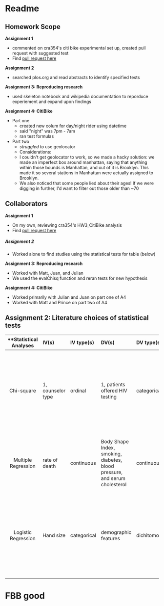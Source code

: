 # Readme

## Homework Scope

**Assignment 1**
* commented on cra354's citi bike experimental set up, created pull request with suggested test
* Find [pull request here](https://github.com/colinandrus/PUI2017_cra354/blob/master/HW3_cra354/HW4_A1_Review_Proposal.md)

**Assignment 2**
* searched plos.org and read abstracts to identify specified tests

**Assignment 3: Reproducing research**
* used skeleton notebook and wikipedia documentation to reporduce experiement and expand upon findings

**Assignment 4: CitiBike**
* Part one
  * created new colum for day/night rider using datetime
  * said "night" was 7pm - 7am
  * ran test formulas
* Part two
  * _struggled_ to use geolocator
  * Considerations:
  * I couldn't get geolocator to work, so we made a hacky solution: we made an imperfect box around manhattan, saying that anything within those bounds is Manhattan, and out of it is Brooklyn. This made it so several stations in Manhattan were actually assigned to Brooklyn.
  * We also noticed that some people lied about their ages! If we were digging in further, I'd want to filter out those older than ~70


## Collaborators

**Assignment 1**
* On my own, reviewing cra354's HW3_CitiBike analysis
* Find [pull request here](https://github.com/colinandrus/PUI2017_cra354/blob/master/HW3_cra354/HW4_A1_Review_Proposal.md)

##### Assignment 2
* Worked alone to find studies using the statistical tests for table (below)

**Assignment 3: Reproducing research**
* Worked with Matt, Juan, and Julian
* We used the evalChisq function and reran tests for new hypothesis

**Assignment 4: CitiBike**
* Worked primarily with Julian and Juan on part one of A4  
* Worked with Matt and Prince on part two of A4


## Assignment 2: Literature choices of statistical tests

| **Statistical Analyses	|  IV(s)  |  IV type(s) |  DV(s)  |  DV type(s)  |  Control Var| Question to be answered | _H0_ | alpha | link to paper | 
|:----------:|:----------|:------------|:-------------|:------------|:------------- |:------------------|:----:|:-------:|:-------|
Chi-square	| 1, counselor type | ordinal | 1, patients offered HIV testing | categorical | 0| Does shifting program flow and advocacy responsibilities from counselors to volunteer parents of HIV-infected children affect patients offered HIV testing? | Introducing patient advocates will result in the same or decreased number of children tested | 0.01 | [Task Shifting Routine Inpatient Pediatric HIV Testing Improves Program Outcomes in Urban Malawi](http://journals.plos.org/plosone/article?id=10.1371/journal.pone.0009626) |
Multiple Regression	| rate of death | continuous | Body Shape Index, smoking, diabetes, blood pressure, and serum cholesterol | continuous | 0 | What's better for predicting premature deaths: body mass index or body shape index?  | The difference between the actual amount of deaths and the prediction using ABSI is the same as those predicted with BMI | .05  | [A New Body Shape Index Predicts Mortality Hazard Independently of Body Mass Index](http://journals.plos.org/plosone/article?id=10.1371/journal.pone.0039504) |
Logistic Regression	| Hand size | categorical | demographic features | dichitomous | 0 | 	Is there a relationship between measurements of the human hand and a range of demographic features | There is no relationship between human hand measurements and the subjects' demo features | 0.05 | [Comparing Machine Learning Classifiers and Linear/Logistic Regression to Explore the Relationship between Hand Dimensions and Demographic Characteristics](http://journals.plos.org/plosone/article?id=10.1371/journal.pone.0165521) |
  |||||||||
  
# FBB good
